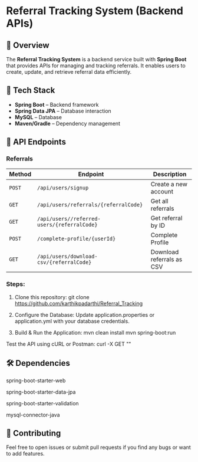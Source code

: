 # Referral Tracking System (Backend APIs)

## 📌 Overview
The **Referral Tracking System** is a backend service built with **Spring Boot** that provides APIs for managing and tracking referrals. It enables users to create, update, and retrieve referral data efficiently.

## 🚀 Tech Stack
- **Spring Boot** – Backend framework
- **Spring Data JPA** – Database interaction
- **MySQL** – Database
- **Maven/Gradle** – Dependency management

## 📌 API Endpoints
### **Referrals**
| Method | Endpoint              | Description                  |
|--------|-----------------------|------------------------------|
| `POST` | `/api/users/signup`          | Create a new account        |
| `GET`  | `/api/users/referrals/{referralCode}`          | Get all referrals            |
| `GET`  | `/api/users//referred-users/{referralCode}`     | Get referral by ID           |
| `POST`  | `/complete-profile/{userId}`     | Complete Profile      |
| `GET`  | `/api/users/download-csv/{referralCode}` | Download referrals as CSV |

### Steps:
1. Clone this repository:
   git clone https://github.com/karthikpadarthi/Referral_Tracking

2. Configure the Database:
   Update application.properties or application.yml with your database credentials.

3.  Build & Run the Application:
    mvn clean install
    mvn spring-boot:run

Test the API using cURL or Postman:
curl -X GET ""

## 🛠️ Dependencies

spring-boot-starter-web

spring-boot-starter-data-jpa

spring-boot-starter-validation

mysql-connector-java

## 📌 Contributing
Feel free to open issues or submit pull requests if you find any bugs or want to add features.
